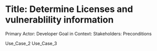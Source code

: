 # Title: Determine Licenses and vulnerablility information
Primary Actor: Developer </endln>
Goal in Context:
Stakeholders:
Preconditions

Use_Case_2
Use_Case_3
